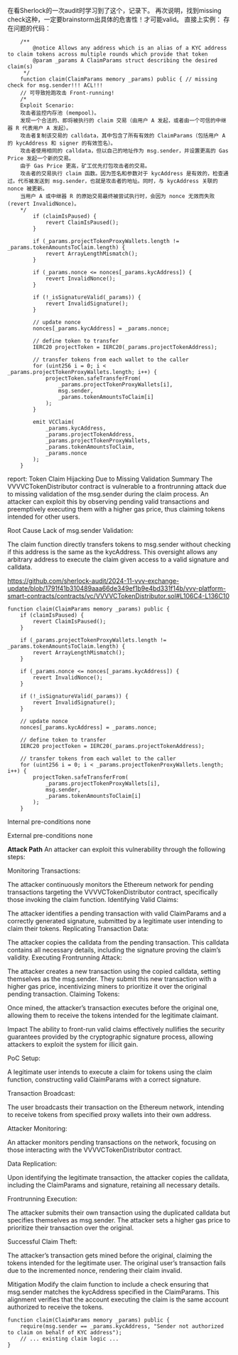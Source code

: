 在看Sherlock的一次audit时学习到了这个，记录下。 再次说明，找到missing check这种，一定要brainstorm出具体的危害性！才可能valid。
直接上实例：
存在问题的代码：
```solidity
    /**
        @notice Allows any address which is an alias of a KYC address to claim tokens across multiple rounds which provide that token
        @param _params A ClaimParams struct describing the desired claim(s)
     */
    function claim(ClaimParams memory _params) public { // missing check for msg.sender!!! ACL!!!
    // 可导致抢跑攻击 Front-running!
    /*
    Exploit Scenario:
    攻击者监控内存池 (mempool)。
    发现一个合法的、即将被执行的 claim 交易（由用户 A 发起，或者由一个可信的中继器 R 代表用户 A 发起）。
    攻击者复制该交易的 calldata，其中包含了所有有效的 ClaimParams（包括用户 A 的 kycAddress 和 signer 的有效签名）。
    攻击者使用相同的 calldata，但以自己的地址作为 msg.sender，并设置更高的 Gas Price 发起一个新的交易。
    由于 Gas Price 更高，矿工优先打包攻击者的交易。
    攻击者的交易执行 claim 函数。因为签名和参数对于 kycAddress 是有效的，检查通过。代币被发送到 msg.sender，也就是攻击者的地址。同时，与 kycAddress 关联的 nonce 被更新。
    当用户 A 或中继器 R 的原始交易最终被尝试执行时，会因为 nonce 无效而失败 (revert InvalidNonce)。
    */
        if (claimIsPaused) {
            revert ClaimIsPaused();
        }

        if (_params.projectTokenProxyWallets.length != _params.tokenAmountsToClaim.length) {
            revert ArrayLengthMismatch();
        }

        if (_params.nonce <= nonces[_params.kycAddress]) {
            revert InvalidNonce();
        }

        if (!_isSignatureValid(_params)) {
            revert InvalidSignature();
        }

        // update nonce
        nonces[_params.kycAddress] = _params.nonce;

        // define token to transfer
        IERC20 projectToken = IERC20(_params.projectTokenAddress);

        // transfer tokens from each wallet to the caller
        for (uint256 i = 0; i < _params.projectTokenProxyWallets.length; i++) {
            projectToken.safeTransferFrom(
                _params.projectTokenProxyWallets[i],
                msg.sender,
                _params.tokenAmountsToClaim[i]
            );
        }

        emit VCClaim(
            _params.kycAddress,
            _params.projectTokenAddress,
            _params.projectTokenProxyWallets,
            _params.tokenAmountsToClaim,
            _params.nonce
        );
    }
```

report:
Token Claim Hijacking Due to Missing Validation
Summary
The VVVVCTokenDistributor contract is vulnerable to a frontrunning attack due to missing validation of the msg.sender during the claim process. An attacker can exploit this by observing pending valid transactions and preemptively executing them with a higher gas price, thus claiming tokens intended for other users.

Root Cause
Lack of msg.sender Validation:

The claim function directly transfers tokens to msg.sender without checking if this address is the same as the kycAddress. This oversight allows any arbitrary address to execute the claim given access to a valid signature and calldata.

https://github.com/sherlock-audit/2024-11-vvv-exchange-update/blob/1791f41b310489aaa66de349ef1b9e4bd331f14b/vvv-platform-smart-contracts/contracts/vc/VVVVCTokenDistributor.sol#L106C4-L136C10
```solidity
function claim(ClaimParams memory _params) public {  
    if (claimIsPaused) {  
        revert ClaimIsPaused();  
    }  

    if (_params.projectTokenProxyWallets.length != _params.tokenAmountsToClaim.length) {  
        revert ArrayLengthMismatch();  
    }  

    if (_params.nonce <= nonces[_params.kycAddress]) {  
        revert InvalidNonce();  
    }  

    if (!_isSignatureValid(_params)) {  
        revert InvalidSignature();  
    }  

    // update nonce  
    nonces[_params.kycAddress] = _params.nonce;  

    // define token to transfer  
    IERC20 projectToken = IERC20(_params.projectTokenAddress);  

    // transfer tokens from each wallet to the caller  
    for (uint256 i = 0; i < _params.projectTokenProxyWallets.length; i++) {  
        projectToken.safeTransferFrom(  
            _params.projectTokenProxyWallets[i],  
            msg.sender,  
            _params.tokenAmountsToClaim[i]  
        );  
    }
```
Internal pre-conditions
none

External pre-conditions
none

**Attack Path**
An attacker can exploit this vulnerability through the following steps:

Monitoring Transactions:

The attacker continuously monitors the Ethereum network for pending transactions targeting the VVVVCTokenDistributor contract, specifically those invoking the claim function.
Identifying Valid Claims:

The attacker identifies a pending transaction with valid ClaimParams and a correctly generated signature, submitted by a legitimate user intending to claim their tokens.
Replicating Transaction Data:

The attacker copies the calldata from the pending transaction. This calldata contains all necessary details, including the signature proving the claim’s validity.
Executing Frontrunning Attack:

The attacker creates a new transaction using the copied calldata, setting themselves as the msg.sender.
They submit this new transaction with a higher gas price, incentivizing miners to prioritize it over the original pending transaction.
Claiming Tokens:

Once mined, the attacker’s transaction executes before the original one, allowing them to receive the tokens intended for the legitimate claimant.

Impact
The ability to front-run valid claims effectively nullifies the security guarantees provided by the cryptographic signature process, allowing attackers to exploit the system for illicit gain.

PoC
Setup:

A legitimate user intends to execute a claim for tokens using the claim function, constructing valid ClaimParams with a correct signature.

Transaction Broadcast:

The user broadcasts their transaction on the Ethereum network, intending to receive tokens from specified proxy wallets into their own address.

Attacker Monitoring:

An attacker monitors pending transactions on the network, focusing on those interacting with the VVVVCTokenDistributor contract.

Data Replication:

Upon identifying the legitimate transaction, the attacker copies the calldata, including the ClaimParams and signature, retaining all necessary details.

Frontrunning Execution:

The attacker submits their own transaction using the duplicated calldata but specifies themselves as msg.sender.
The attacker sets a higher gas price to prioritize their transaction over the original.

Successful Claim Theft:

The attacker’s transaction gets mined before the original, claiming the tokens intended for the legitimate user.
The original user’s transaction fails due to the incremented nonce, rendering their claim invalid.

Mitigation
Modify the claim function to include a check ensuring that msg.sender matches the kycAddress specified in the ClaimParams. This alignment verifies that the account executing the claim is the same account authorized to receive the tokens.
```solidity
function claim(ClaimParams memory _params) public {  
    require(msg.sender == _params.kycAddress, "Sender not authorized to claim on behalf of KYC address");  
    // ... existing claim logic ...  
}
```

